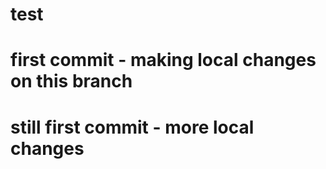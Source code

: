 # test
# first commit - making local changes on this branch
# still first commit - more local changes
